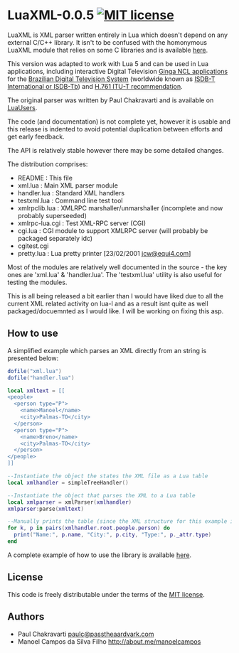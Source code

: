 
# LuaXML-0.0.5 [![MIT license](http://img.shields.io/badge/license-MIT-brightgreen.svg)](http://opensource.org/licenses/MIT)

LuaXML is XML parser written entirely in Lua which doesn't depend on any external C/C++ library. 
It isn't to be confused with the homonymous LuaXML module that relies on some C libraries and is available [here](https://github.com/LuaDist/luaxml).

This version was adapted to work with Lua 5 and can be used in Lua applications, including
interactive Digital Television [Ginga NCL applications](http://gingancl.org.br/en) for the [Brazilian Digital Television System](http://forumsbtvd.org.br) 
(worldwide known as [ISDB-T International or ISDB-Tb](https://en.wikipedia.org/wiki/ISDB-T_International)) and [H.761 ITU-T recommendation](https://www.itu.int/rec/T-REC-H.761).

The original parser was written by Paul Chakravarti and is available on [LuaUsers](http://lua-users.org/wiki/LuaXml).

The code (and documentation) is not complete yet, however it is usable and this release is indented to avoid potential duplication between efforts and get early feedback.

The API is relatively stable however there may be some detailed changes.

The distribution comprises:

- README          : This file
- xml.lua         : Main XML parser module
- handler.lua     : Standard XML handlers
- testxml.lua     : Command line test tool
- xmlrpclib.lua   : XMLRPC marshaller/unmarshaller (incomplete and now probably superseeded)
- xmlrpc-lua.cgi  : Test XML-RPC server (CGI)
- cgi.lua         : CGI module to support XMLRPC server (will probably be packaged separately idc)
- cgitest.cgi     
- pretty.lua      : Lua pretty printer [23/02/2001 jcw@equi4.com]


Most of the modules are relatively well documented in the source - the key ones are 'xml.lua' & 'handler.lua'. The 'testxml.lua' utility is also useful for testing the modules.

This is all being released a bit earlier than I would have liked due to all the current XML related activity on lua-l and as a result isnt
quite as well packaged/docuemnted as I would like. I will be working on fixing this asp.

How to use
----------
A simplified example which parses an XML directly from an string is presented below:

```lua
dofile("xml.lua")
dofile("handler.lua")

local xmltext = [[
<people>
  <person type="P">
    <name>Manoel</name>
    <city>Palmas-TO</city>
  </person>
  <person type="P">
    <name>Breno</name>
    <city>Palmas-TO</city>
  </person>
</people>    
]]

--Instantiate the object the states the XML file as a Lua table
local xmlhandler = simpleTreeHandler()

--Instantiate the object that parses the XML to a Lua table
local xmlparser = xmlParser(xmlhandler)
xmlparser:parse(xmltext)

--Manually prints the table (since the XML structure for this example is previously known)
for k, p in pairs(xmlhandler.root.people.person) do
  print("Name:", p.name, "City:", p.city, "Type:", p._attr.type)
end
```

A complete example of how to use the library is available [here](example). 

License
-------
This code is freely distributable under the terms of the [MIT license](LICENSE).

Authors
-------
  - Paul Chakravarti paulc@passtheaardvark.com
  - Manoel Campos da Silva Filho http://about.me/manoelcampos
